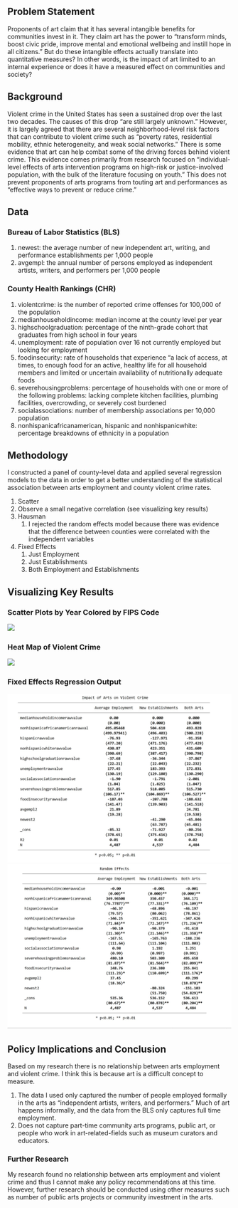 
## Problem Statement 

Proponents of art claim that it has several intangible benefits for communities invest in it. They claim art has the power to “transform minds, boost civic pride, improve mental and emotional wellbeing and instill hope in all citizens.”  But do these intangible effects actually translate into quantitative measures? In other words, is the impact of art limited to an internal experience or does it have a measured effect on communities and society? 


## Background 

Violent crime in the United States has seen a sustained drop over the last two decades.  The causes of this drop “are still largely unknown.”  However, it is largely agreed that there are several neighborhood-level risk factors that can contribute to violent crime such as “poverty rates, residential mobility, ethnic heterogeneity, and weak social networks.”  There is some evidence that art can help combat some of the driving forces behind violent crime. This evidence comes primarily from research focused on “individual-level effects of arts intervention programs on high-risk or justice-involved population, with the bulk of the literature focusing on youth.”  This does not prevent proponents of arts programs from touting art and performances as “effective ways to prevent or reduce crime.”   


## Data 
### Bureau of Labor Statistics (BLS)
1. newest: the average number of new independent art, writing, and performance establishments per 1,000 people 
1. avgempl: the annual number of persons employed as independent artists, writers, and performers per 1,000 people
### County Health Rankings (CHR)
1. violentcrime: is the number of reported crime offenses for 100,000 of the population
1. medianhouseholdincome: median income at the county level per year
1. highschoolgraduation: percentage of the ninth-grade cohort that graduates from high school in four years
1. unemployment: rate of population over 16 not currently employed but looking for employment
1. foodinsecurity: rate of households that experience “a lack of access, at times, to enough food for an active, healthy life for all household members and limited or uncertain availability of nutritionally adequate foods
1. severehousingproblems: percentage of households with one or more of the following problems: lacking complete kitchen facilities, plumbing facilities, overcrowding, or severely cost burdened
1. socialassociations: number of membership associations per 10,000 population
1. nonhispanicafricanamerican, hispanic and nonhispanicwhite: percentage breakdowns of ethnicity in a population
## Methodology 

I constructed a panel of county-level data and applied several regression models to the data in order to get a better understanding of the statistical association between arts employment and county violent crime rates. 

1. Scatter
  1. Observe a small negative correlation (see visualizing key results) 
1. Hausman 
    1. I rejected the random effects model because there was evidence that the difference between counties were correlated with the independent variables 
1. Fixed Effects 
    1. Just Employment
    1. Just Establishments 
    1. Both Employment and Establishments 

## Visualizing Key Results 

### Scatter Plots by Year Colored by FIPS Code 

<div class='tableauPlaceholder' id='viz1606085792972' style='position: relative'><noscript><a href='#'><img alt=' ' src='https:&#47;&#47;public.tableau.com&#47;static&#47;images&#47;Da&#47;DataVisualization_16058059422160&#47;Dashboard1&#47;1_rss.png' style='border: none' /></a></noscript><object class='tableauViz'  style='display:none;'><param name='host_url' value='https%3A%2F%2Fpublic.tableau.com%2F' /> <param name='embed_code_version' value='3' /> <param name='site_root' value='' /><param name='name' value='DataVisualization_16058059422160&#47;Dashboard1' /><param name='tabs' value='no' /><param name='toolbar' value='yes' /><param name='static_image' value='https:&#47;&#47;public.tableau.com&#47;static&#47;images&#47;Da&#47;DataVisualization_16058059422160&#47;Dashboard1&#47;1.png' /> <param name='animate_transition' value='yes' /><param name='display_static_image' value='yes' /><param name='display_spinner' value='yes' /><param name='display_overlay' value='yes' /><param name='display_count' value='yes' /><param name='language' value='en' /></object></div>              



<script type='text/javascript'>                    var divElement = document.getElementById('viz1606085792972');                    var vizElement = divElement.getElementsByTagName('object')[0];                    if ( divElement.offsetWidth > 800 ) { vizElement.style.minWidth='420px';vizElement.style.maxWidth='650px';vizElement.style.width='100%';vizElement.style.minHeight='587px';vizElement.style.maxHeight='887px';vizElement.style.height=(divElement.offsetWidth*0.75)+'px';} else if ( divElement.offsetWidth > 500 ) { vizElement.style.minWidth='420px';vizElement.style.maxWidth='650px';vizElement.style.width='100%';vizElement.style.minHeight='587px';vizElement.style.maxHeight='887px';vizElement.style.height=(divElement.offsetWidth*0.75)+'px';} else { vizElement.style.width='100%';vizElement.style.height='777px';}                     var scriptElement = document.createElement('script');                    scriptElement.src = 'https://public.tableau.com/javascripts/api/viz_v1.js';                    vizElement.parentNode.insertBefore(scriptElement, vizElement);                </script>


### Heat Map of Violent Crime 


<div class='tableauPlaceholder' id='viz1606085814070' style='position: relative'><noscript><a href='#'><img alt=' ' src='https:&#47;&#47;public.tableau.com&#47;static&#47;images&#47;Da&#47;DataVisualization2_16058063879810&#47;Dashboard2&#47;1_rss.png' style='border: none' /></a></noscript><object class='tableauViz'  style='display:none;'><param name='host_url' value='https%3A%2F%2Fpublic.tableau.com%2F' /> <param name='embed_code_version' value='3' /> <param name='site_root' value='' /><param name='name' value='DataVisualization2_16058063879810&#47;Dashboard2' /><param name='tabs' value='no' /><param name='toolbar' value='yes' /><param name='static_image' value='https:&#47;&#47;public.tableau.com&#47;static&#47;images&#47;Da&#47;DataVisualization2_16058063879810&#47;Dashboard2&#47;1.png' /> <param name='animate_transition' value='yes' /><param name='display_static_image' value='yes' /><param name='display_spinner' value='yes' /><param name='display_overlay' value='yes' /><param name='display_count' value='yes' /><param name='language' value='en' /></object></div>             


<script type='text/javascript'>                    var divElement = document.getElementById('viz1606085814070');                    var vizElement = divElement.getElementsByTagName('object')[0];                    if ( divElement.offsetWidth > 800 ) { vizElement.style.minWidth='420px';vizElement.style.maxWidth='650px';vizElement.style.width='100%';vizElement.style.minHeight='587px';vizElement.style.maxHeight='887px';vizElement.style.height=(divElement.offsetWidth*0.75)+'px';} else if ( divElement.offsetWidth > 500 ) { vizElement.style.minWidth='420px';vizElement.style.maxWidth='650px';vizElement.style.width='100%';vizElement.style.minHeight='587px';vizElement.style.maxHeight='887px';vizElement.style.height=(divElement.offsetWidth*0.75)+'px';} else { vizElement.style.width='100%';vizElement.style.height='877px';}                     var scriptElement = document.createElement('script');                    scriptElement.src = 'https://public.tableau.com/javascripts/api/viz_v1.js';                    vizElement.parentNode.insertBefore(scriptElement, vizElement);                </script>

### Fixed Effects Regression Output 
![Fixed Effects](https://github.com/kek-art/Econ_project-/blob/main/Fixed%20Effects%20.jpg) 
![Random Effects](https://github.com/kek-art/Econ_project-/blob/main/Random%20Effects%20.jpg) 

## Policy Implications and Conclusion 

Based on my research there is no relationship between arts employment and violent crime. I think this is because art is a difficult concept to measure. 
1. The data I used only captured the number of people employed formally in the arts as “independent artists, writers, and performers.” Much of art happens informally, and the data from the BLS only captures full time employment. 
2. Does not capture part-time community arts programs, public art, or people who work in art-related-fields such as museum curators and educators.
### Further Research 
My research found no relationship between arts employment and violent crime and thus I cannot make any policy recommendations at this time. However, further research should be conducted using other measures such as number of public arts projects or community investment in the arts. 
